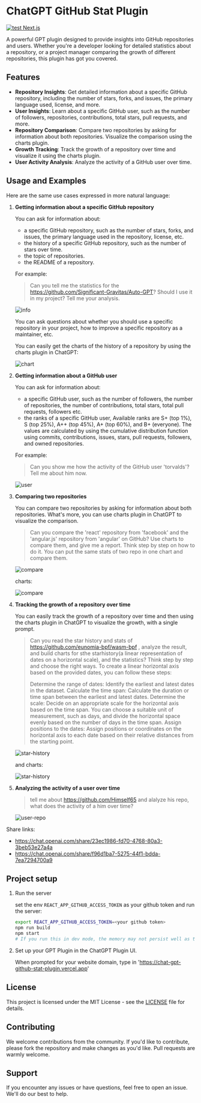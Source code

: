 # ChatGPT GitHub Stat Plugin

[![test Next.js](https://github.com/yunwei37/ChatGPT-github-stat-plugin/actions/workflows/nextjs.yml/badge.svg)](https://github.com/yunwei37/ChatGPT-github-stat-plugin/actions/workflows/nextjs.yml)

A powerful GPT plugin designed to provide insights into GitHub repositories and users. Whether you're a developer looking for detailed statistics about a repository, or a project manager comparing the growth of different repositories, this plugin has got you covered.

## Features

- **Repository Insights**: Get detailed information about a specific GitHub repository, including the number of stars, forks, and issues, the primary language used, license, and more.
- **User Insights**: Learn about a specific GitHub user, such as the number of followers, repositories, contributions, total stars, pull requests, and more.
- **Repository Comparison**: Compare two repositories by asking for information about both repositories. Visualize the comparison using the charts plugin.
- **Growth Tracking**: Track the growth of a repository over time and visualize it using the charts plugin.
- **User Activity Analysis**: Analyze the activity of a GitHub user over time.

## Usage and Examples

Here are the same use cases expressed in more natural language:

1. **Getting information about a specific GitHub repository**

    You can ask for information about:

    - a specific GitHub repository, such as the number of stars, forks, and issues, the primary language used in the repository, license, etc.
    - the history of a specific GitHub repository, such as the number of stars over time.
    - the topic of repositories.
    - the README of a repository.

    For example:

    > Can you tell me the statistics for the https://github.com/Significant-Gravitas/Auto-GPT? Should I use it in my project? Tell me your analysis.

    ![info](public/info.png)

    You can ask questions about whether you should use a specific repository in your project, how to improve a specific repository as a maintainer, etc.

    You can easily get the charts of the history of a repository by using the charts plugin in ChatGPT:

    ![chart](public/stat-chart.png)

2. **Getting information about a GitHub user**

    You can ask for information about:
    
    - a specific GitHub user, such as the number of followers, the number of repositories, the number of contributions, total stars, total pull requests, followers etc.
    - the ranks of a specific GitHub user, Available ranks are S+ (top 1%), S (top 25%), A++ (top 45%), A+ (top 60%), and B+ (everyone). The values are calculated by using the cumulative distribution function using commits, contributions, issues, stars, pull requests, followers, and owned repositories.
    
    For example:
    
    > Can you show me how the activity of the GitHub user 'torvalds'? Tell me about him now.

    ![user](public/user-info.png)

3. **Comparing two repositories**

    You can compare two repositories by asking for information about both repositories. What's more, you can use charts plugin in ChatGPT to visualize the comparison.

   > Can you compare the 'react' repository from 'facebook' and the 'angular.js' repository from 'angular' on GitHub? Use charts to compare them, and give me a report. Think step by step on how to do it. You can put the same stats of two repo in one chart and compare them.

   ![compare](public/compare.png)

   charts:

    ![compare](public/compare-chart.png)

4. **Tracking the growth of a repository over time**

    You can easily track the growth of a repository over time and then using the charts plugin in ChatGPT to visualize the growth, with a single prompt.

    > Can you read the star history and stats of https://github.com/eunomia-bpf/wasm-bpf , analyze the result, and build charts for sthe starhistory(a linear representation of dates on a horizontal scale), and the statistics? Think step by step and choose the right ways.  To create a linear horizontal axis based on the provided dates, you can follow these steps:
    > 
    > Determine the range of dates: Identify the earliest and latest dates in the dataset.
    > Calculate the time span: Calculate the duration or time span between the earliest and latest dates. 
    > Determine the scale: Decide on an appropriate scale for the horizontal axis based on the time span. You can choose a suitable unit of measurement, such as days, and divide the horizontal space evenly based on the number of days in the time span.
    > Assign positions to the dates: Assign positions or coordinates on the horizontal axis to each date based on their relative distances from the starting point.

    ![star-history](public/history.png)

    and charts:

    ![star-history](public/history-chart.png)

5. **Analyzing the activity of a user over time**

    > tell me about https://github.com/Himself65 and alalyze his repo, what does the activity of a him over time?

    ![user-repo](public/user-repo.png)

Share links:

- https://chat.openai.com/share/23ec1986-fd70-4768-80a3-3beb53e27a4a
- https://chat.openai.com/share/f96d1ba7-5275-44f1-bdda-7ea7294700a9

## Project setup

1. Run the server

    set the env `REACT_APP_GITHUB_ACCESS_TOKEN` as your github token and run the server:

    ```sh
    export REACT_APP_GITHUB_ACCESS_TOKEN=<your github token>
    npm run build
    npm start
    # If you run this in dev mode, the memory may not persist well as the server will randomly restart sometimes
    ```

2. Set up your GPT Plugin in the ChatGPT Plugin UI.

    When prompted for your website domain, type in 'https://chat-gpt-github-stat-plugin.vercel.app'

## License

This project is licensed under the MIT License - see the [LICENSE](LICENSE) file for details.

## Contributing

We welcome contributions from the community. If you'd like to contribute, please fork the repository and make changes as you'd like. Pull requests are warmly welcome.

## Support

If you encounter any issues or have questions, feel free to open an issue. We'll do our best to help.

